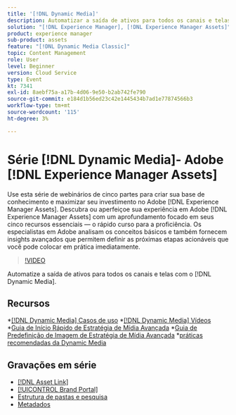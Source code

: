 ```yaml
---
title: '[!DNL Dynamic Media]'
description: Automatizar a saída de ativos para todos os canais e telas
solution: "[!DNL Experience Manager], [!DNL Experience Manager Assets]"
product: experience manager
sub-product: assets
feature: "[!DNL Dynamic Media Classic]"
topic: Content Management
role: User
level: Beginner
version: Cloud Service
type: Event
kt: 7341
exl-id: 8aebf75a-a17b-4d06-9e50-b2ab742fe790
source-git-commit: e184d1b56ed23c42e1445434b7ad1e77874566b3
workflow-type: tm+mt
source-wordcount: '115'
ht-degree: 3%

---
```


# Série [!DNL Dynamic Media]- Adobe [!DNL Experience Manager Assets]

Use esta série de webinários de cinco partes para criar sua base de conhecimento e maximizar seu investimento no Adobe [!DNL Experience Manager Assets]. Descubra ou aperfeiçoe sua experiência em Adobe [!DNL Experience Manager Assets] com um aprofundamento focado em seus cinco recursos essenciais — o rápido curso para a proficiência. Os especialistas em Adobe analisam os conceitos básicos e também fornecem insights avançados que permitem definir as próximas etapas acionáveis que você pode colocar em prática imediatamente.

>[!VIDEO](https://video.tv.adobe.com/v/332132/?quality=12&learn=on&hidetitle=true)

Automatize a saída de ativos para todos os canais e telas com o [!DNL Dynamic Media].

## Recursos

*[[!DNL Dynamic Media] Casos de uso](https://experienceleague.adobe.com/en/docs/experience-manager-cloud-service/content/assets/dynamicmedia/dm-journey/dm-journey-part1)
*[[!DNL Dynamic Media] Vídeos](https://experienceleague.adobe.com/en/docs/experience-manager-learn/assets/dynamic-media/dynamic-media-overview-feature-video-use#dynamic-media)
*[Guia de Início Rápido de Estratégia de Mídia Avançada](https://www.adobe.com/content/dam/www/us/en/experience-manager/pdfs/dynamic-media-kickstart-guide-2019.pdf)
*[Guia de Predefinição de Imagem de Estratégia de Mídia Avançada](https://www.adobe.com/content/dam/www/us/en/experience-manager/pdfs/dynamic-media-image-preset-guide.pdf)
*[práticas recomendadas da Dynamic Media](https://experienceleague.adobe.com/en/docs/experience-manager-cloud-service/content/assets/dynamicmedia/dm-journey/dm-best-practices)

## Gravações em série

* [[!DNL Asset Link]](asset-link.md)
* [[!UICONTROL Brand Portal]](brand-portal.md)
* [Estrutura de pastas e pesquisa](folder-structure-search.md)
* [Metadados](metadata.md)
